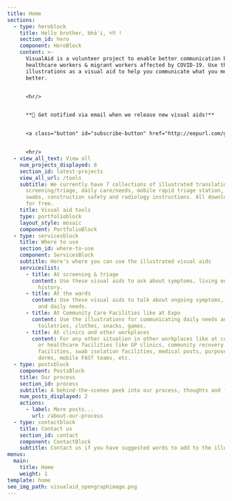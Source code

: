 ```yaml
---
title: Home
sections:
  - type: heroblock
    title: Hello brother, bhā'i, ভাই !
    section_id: hero
    component: HeroBlock
    content: >-
      VisualAid is a volunteer project to enable better communication between
      healthcare workers & migrant workers affected by COVID-19. Use the
      illustrations as a visual aid to help you communicate what you mean,
      better.


      <hr/>


      **🚨 Get notified via email when we release new visual aids!**


      <a class="button" id="subscribe-button" href="http://eepurl.com/g2UlL5"  target="_blank" rel="noopener" style="margin-bottom: 0.75em;">**Get notified**</a>


      <hr/>
  - view_all_text: View all
    num_projects_displayed: 8
    section_id: latest-projects
    view_all_url: /tools
    subtitle: We currently have 7 collections of illustrated translations -
      screening/triage, daily care/needs, mobile rapid triage station, COVID
      swabs, construction safety and radiology instructions. All downloadable
      for free.
    title: Visual aid tools
    type: portfolioblock
    layout_style: mosaic
    component: PortfolioBlock
  - type: servicesblock
    title: Where to use
    section_id: where-to-use
    component: ServicesBlock
    subtitle: Here's where you can use the illustrated visual aids
    serviceslist:
      - title: At screening & triage
        content: Use these visual aids to ask about symptoms, living environment, travel
          history.
      - title: At the wards
        content: Use these visual aids to talk about ongoing symptoms, health markers
          and daily needs.
      - title: At Community Care Facilities like at Expo
        content: Use the illustrations for communicating daily needs and wants, like
          toiletries, clothes, snacks, games.
      - title: At clinics and other workplaces
        content: For any other situation in other workplaces like at construction sites,
          or healthcare facilities like GP clinics, community recovery
          facilities, swab isolation facilities, medical posts, purpose-built
          dorms, mobile FAST teams, etc.
  - type: postsblock
    component: PostsBlock
    title: Our process
    section_id: process
    subtitle: A behind-the-scenes peek into our process, thoughts and future plans
    num_posts_displayed: 2
    actions:
      - label: More posts...
        url: /about-our-process
  - type: contactblock
    title: Contact us
    section_id: contact
    component: ContactBlock
    subtitle: Contact us if you have suggested words to add to the illustrations!
menus:
  main:
    title: Home
    weight: 1
template: home
seo_img_path: visualaid_opengraphimage.png
---
```


